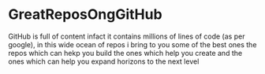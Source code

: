 # GreatReposOngGitHub
GitHub is full of content infact it contains millions of lines of code (as per google), in this wide ocean of repos i bring to you some of the best ones the repos which can hekp you build the ones which help you create and the ones which can help you expand horizons to the next level
